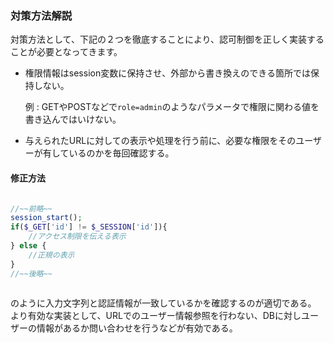 ### 対策方法解説
対策方法として、下記の２つを徹底することにより、認可制御を正しく実装することが必要となってきます。

 - 権限情報はsession変数に保持させ、外部から書き換えのできる箇所では保持しない。
 
    例 : GETやPOSTなどで```role=admin```のようなパラメータで権限に関わる値を書き込んではいけない。

- 与えられたURLに対しての表示や処理を行う前に、必要な権限をそのユーザーが有しているのかを毎回確認する。

#### 修正方法

```php

//~~前略~~
session_start();
if($_GET['id'] != $_SESSION['id']){
    //アクセス制限を伝える表示
} else {
    //正規の表示
}
//~~後略~~
     
```
     
のように入力文字列と認証情報が一致しているかを確認するのが適切である。
より有効な実装として、URLでのユーザー情報参照を行わない、DBに対しユーザーの情報があるか問い合わせを行うなどが有効である。
